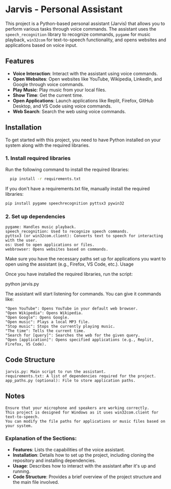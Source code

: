 # Jarvis - Personal Assistant

This project is a Python-based personal assistant (Jarvis) that allows you to perform various tasks through voice commands. The assistant uses the `speech_recognition` library to recognize commands, `pygame` for music playback, `win32com` for text-to-speech functionality, and opens websites and applications based on voice input.

## Features

- **Voice Interaction**: Interact with the assistant using voice commands.
- **Open Websites**: Open websites like YouTube, Wikipedia, LinkedIn, and Google through voice commands.
- **Play Music**: Play music from your local files.
- **Show Time**: Get the current time.
- **Open Applications**: Launch applications like Replit, Firefox, GitHub Desktop, and VS Code using voice commands.
- **Web Search**: Search the web using voice commands.

## Installation

To get started with this project, you need to have Python installed on your system along with the required libraries.

### 1. Install required libraries

Run the following command to install the required libraries:


```bash
  pip install -r requirements.txt
```

If you don't have a requirements.txt file, manually install the required libraries:
```bash
pip install pygame speechrecognition pyttsx3 pywin32
```

### 2. Set up dependencies

    pygame: Handles music playback.
    speech_recognition: Used to recognize speech commands.
    pyttsx3 (or win32com.client): Converts text to speech for interacting with the user.
    os: Used to open applications or files.
    webbrowser: Opens websites based on commands.

Make sure you have the necessary paths set up for applications you want to open using the assistant (e.g., Firefox, VS Code, etc.).
Usage

Once you have installed the required libraries, run the script:

python jarvis.py

The assistant will start listening for commands. You can give it commands like:

    "Open YouTube": Opens YouTube in your default web browser.
    "Open Wikipedia": Opens Wikipedia.
    "Open Google": Opens Google.
    "Open music": Plays a local MP3 file.
    "Stop music": Stops the currently playing music.
    "The time": Tells the current time.
    "Search for [query]": Searches the web for the given query.
    "Open [application]": Opens specified applications (e.g., Replit, Firefox, VS Code).

## Code Structure

    jarvis.py: Main script to run the assistant.
    requirements.txt: A list of dependencies required for the project.
    app_paths.py (optional): File to store application paths.

## Notes

    Ensure that your microphone and speakers are working correctly.
    This project is designed for Windows as it uses win32com.client for text-to-speech.
    You can modify the file paths for applications or music files based on your system.



### Explanation of the Sections:
- **Features**: Lists the capabilities of the voice assistant.
- **Installation**: Details how to set up the project, including cloning the repository and installing dependencies.
- **Usage**: Describes how to interact with the assistant after it's up and running.
- **Code Structure**: Provides a brief overview of the project structure and the main file involved.


